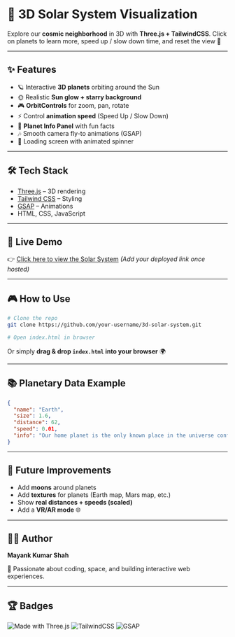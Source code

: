 # 🌌 3D Solar System Visualization


Explore our **cosmic neighborhood** in 3D with **Three.js + TailwindCSS**.
Click on planets to learn more, speed up / slow down time, and reset the view 🚀

---

## ✨ Features

* 🪐 Interactive **3D planets** orbiting around the Sun
* 🌞 Realistic **Sun glow + starry background**
* 🎮 **OrbitControls** for zoom, pan, rotate
* ⚡ Control **animation speed** (Speed Up / Slow Down)
* 📖 **Planet Info Panel** with fun facts
* 🎶 Smooth camera fly-to animations (GSAP)
* 🌟 Loading screen with animated spinner

---

## 🛠️ Tech Stack

* [Three.js](https://threejs.org/) – 3D rendering
* [Tailwind CSS](https://tailwindcss.com/) – Styling
* [GSAP](https://greensock.com/gsap/) – Animations
* HTML, CSS, JavaScript

---

## 🚀 Live Demo

👉 [Click here to view the Solar System](#) *(Add your deployed link once hosted)*

---



## 🎮 How to Use

```bash
# Clone the repo
git clone https://github.com/your-username/3d-solar-system.git

# Open index.html in browser
```

Or simply **drag & drop `index.html` into your browser** 🌍

---

## 📚 Planetary Data Example

```json
{
  "name": "Earth",
  "size": 1.6,
  "distance": 62,
  "speed": 0.01,
  "info": "Our home planet is the only known place in the universe confirmed to host life."
}
```

---

## 🌌 Future Improvements

* Add **moons** around planets
* Add **textures** for planets (Earth map, Mars map, etc.)
* Show **real distances + speeds (scaled)**
* Add a **VR/AR mode** 🌐

---

## 👨‍💻 Author

**Mayank Kumar Shah**

🚀 Passionate about coding, space, and building interactive web experiences.

---

## 🏆 Badges

![Made with Three.js](https://img.shields.io/badge/Made%20with-Three.js-000?logo=three.js)
![TailwindCSS](https://img.shields.io/badge/Styled%20with-TailwindCSS-38B2AC?logo=tailwind-css)
![GSAP](https://img.shields.io/badge/Animated%20with-GSAP-88CE02?logo=greensock)
